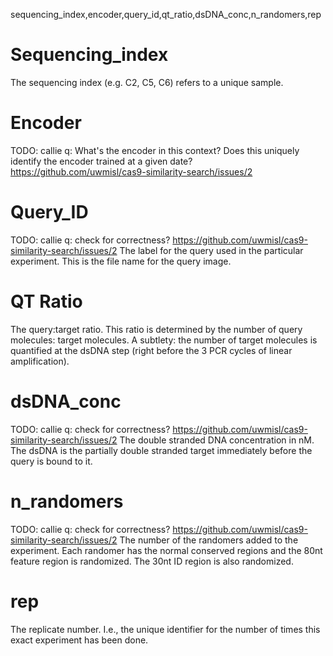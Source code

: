 sequencing_index,encoder,query_id,qt_ratio,dsDNA_conc,n_randomers,rep

# Sequencing_index

The sequencing index (e.g. C2, C5, C6) refers to a unique sample.

# Encoder

TODO: callie q: What's the encoder in this context? Does this uniquely identify the encoder trained at a given date?  https://github.com/uwmisl/cas9-similarity-search/issues/2

# Query_ID

TODO: callie q: check for correctness?  https://github.com/uwmisl/cas9-similarity-search/issues/2
The label for the query used in the particular experiment. This is the file name for the query image.

# QT Ratio

The query:target ratio. This ratio is determined by the number of query molecules: target molecules.
A subtlety: the number of target molecules is quantified at the dsDNA step (right before the 3 PCR cycles of linear amplification).


# dsDNA_conc

TODO: callie q: check for correctness?  https://github.com/uwmisl/cas9-similarity-search/issues/2
The double stranded DNA concentration in nM. The dsDNA is the partially double stranded target immediately before the query is bound to it.

# n_randomers

TODO: callie q: check for correctness?  https://github.com/uwmisl/cas9-similarity-search/issues/2
The number of the randomers added to the experiment. Each randomer has the normal conserved regions and the 80nt feature region is randomized. The 30nt ID region is also randomized.

# rep

The replicate number. I.e., the unique identifier for the number of times this exact experiment has been done.